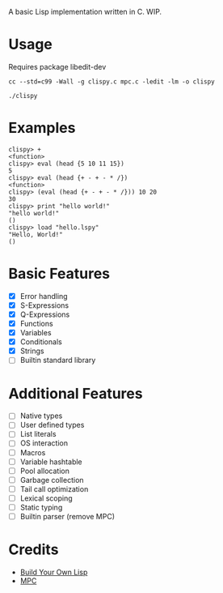 A basic Lisp implementation written in C. WIP.

# Usage 

Requires package libedit-dev

```
cc --std=c99 -Wall -g clispy.c mpc.c -ledit -lm -o clispy 
```
```
./clispy
```
# Examples
```
clispy> +
<function>
clispy> eval (head {5 10 11 15})
5
clispy> eval (head {+ - + - * /})
<function>
clispy> (eval (head {+ - + - * /})) 10 20
30
clispy> print "hello world!"
"hello world!"
()
clispy> load "hello.lspy"
"Hello, World!"
()
```

# Basic Features
- [x] Error handling
- [x] S-Expressions
- [x] Q-Expressions
- [x] Functions
- [x] Variables
- [x] Conditionals
- [x] Strings
- [ ] Builtin standard library

# Additional Features
- [ ] Native types
- [ ] User defined types
- [ ] List literals
- [ ] OS interaction
- [ ] Macros
- [ ] Variable hashtable
- [ ] Pool allocation
- [ ] Garbage collection
- [ ] Tail call optimization
- [ ] Lexical scoping
- [ ] Static typing
- [ ] Builtin parser (remove MPC)

# Credits

* [Build Your Own Lisp](http://www.buildyourownlisp.com/)
* [MPC](https://github.com/orangeduck/mpc)
